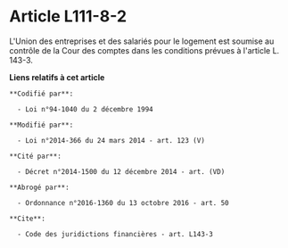 # Article L111-8-2

L'Union des entreprises et des salariés pour le logement est soumise au contrôle de la Cour des comptes dans les conditions
prévues à l'article L. 143-3.

**Liens relatifs à cet article**

	**Codifié par**:

	  - Loi n°94-1040 du 2 décembre 1994

	**Modifié par**:

	  - Loi n°2014-366 du 24 mars 2014 - art. 123 (V)

	**Cité par**:

	  - Décret n°2014-1500 du 12 décembre 2014 - art. (VD)

	**Abrogé par**:

	  - Ordonnance n°2016-1360 du 13 octobre 2016 - art. 50

	**Cite**:

	  - Code des juridictions financières - art. L143-3
